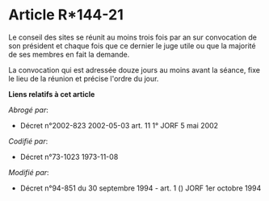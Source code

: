 # Article R*144-21

Le conseil des sites se réunit au moins trois fois par an sur convocation de son président et chaque fois que ce dernier le
juge utile ou que la majorité de ses membres en fait la demande.

La convocation qui est adressée douze jours au moins avant la séance, fixe le lieu de la réunion et précise l'ordre du jour.

**Liens relatifs à cet article**

_Abrogé par_:

  - Décret n°2002-823 2002-05-03 art. 11 1° JORF 5 mai 2002

_Codifié par_:

  - Décret n°73-1023 1973-11-08

_Modifié par_:

  - Décret n°94-851 du 30 septembre 1994 - art. 1 () JORF 1er octobre 1994
